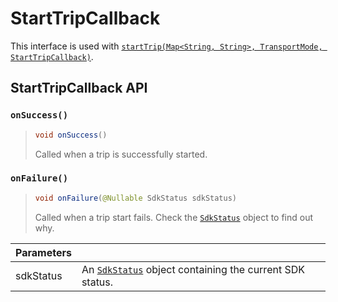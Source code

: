 # StartTripCallback

This interface is used with [`startTrip(Map<String, String>, TransportMode, StartTripCallback)`](../sentiance.md.md#starttrip-map-transportmode-starttripcallback).

## StartTripCallback API

### `onSuccess()`

> ```java
> void onSuccess()
> ```
>
> Called when a trip is successfully started.

### `onFailure()`

> ```java
> void onFailure(@Nullable SdkStatus sdkStatus)
> ```
>
> Called when a trip start fails. Check the [`SdkStatus`](../sdkstatus/) object to find out why.

| Parameters |                                                                           |
| ---------- | ------------------------------------------------------------------------- |
| sdkStatus  | An [`SdkStatus`](../sdkstatus/) object containing the current SDK status. |


